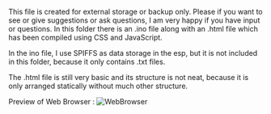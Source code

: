 This file is created for external storage or backup only. Please if you want to see or give suggestions or ask questions, I am very happy if you have input or questions.
In this folder there is an .ino file along with an .html file which has been compiled using CSS and JavaScript.

In the ino file, I use SPIFFS as data storage in the esp, but it is not included in this folder, because it only contains .txt files.

The .html file is still very basic and its structure is not neat, because it is only arranged statically without much other structure.

Preview of Web Browser :
![WebBrowser](https://github.com/user-attachments/assets/444ec236-02f3-4096-8d8e-072f311f252b)
